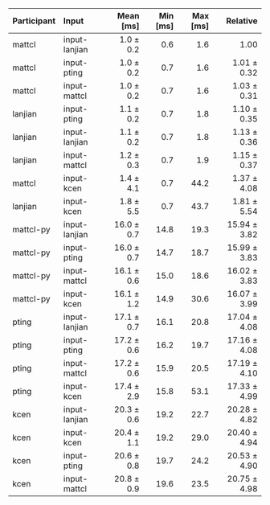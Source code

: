| Participant | Input | Mean [ms] | Min [ms] | Max [ms] | Relative |
|:---|:---|---:|---:|---:|---:|
| mattcl | input-lanjian | 1.0 ± 0.2 | 0.6 | 1.6 | 1.00 |
| mattcl | input-pting | 1.0 ± 0.2 | 0.7 | 1.6 | 1.01 ± 0.32 |
| mattcl | input-mattcl | 1.0 ± 0.2 | 0.7 | 1.6 | 1.03 ± 0.31 |
| lanjian | input-pting | 1.1 ± 0.2 | 0.7 | 1.8 | 1.10 ± 0.35 |
| lanjian | input-lanjian | 1.1 ± 0.2 | 0.7 | 1.8 | 1.13 ± 0.36 |
| lanjian | input-mattcl | 1.2 ± 0.3 | 0.7 | 1.9 | 1.15 ± 0.37 |
| mattcl | input-kcen | 1.4 ± 4.1 | 0.7 | 44.2 | 1.37 ± 4.08 |
| lanjian | input-kcen | 1.8 ± 5.5 | 0.7 | 43.7 | 1.81 ± 5.54 |
| mattcl-py | input-lanjian | 16.0 ± 0.7 | 14.8 | 19.3 | 15.94 ± 3.82 |
| mattcl-py | input-pting | 16.0 ± 0.7 | 14.7 | 18.7 | 15.99 ± 3.83 |
| mattcl-py | input-mattcl | 16.1 ± 0.6 | 15.0 | 18.6 | 16.02 ± 3.83 |
| mattcl-py | input-kcen | 16.1 ± 1.2 | 14.9 | 30.6 | 16.07 ± 3.99 |
| pting | input-lanjian | 17.1 ± 0.7 | 16.1 | 20.8 | 17.04 ± 4.08 |
| pting | input-pting | 17.2 ± 0.6 | 16.2 | 19.7 | 17.16 ± 4.08 |
| pting | input-mattcl | 17.2 ± 0.6 | 15.9 | 20.5 | 17.19 ± 4.10 |
| pting | input-kcen | 17.4 ± 2.9 | 15.8 | 53.1 | 17.33 ± 4.99 |
| kcen | input-lanjian | 20.3 ± 0.6 | 19.2 | 22.7 | 20.28 ± 4.82 |
| kcen | input-kcen | 20.4 ± 1.1 | 19.2 | 29.0 | 20.40 ± 4.94 |
| kcen | input-pting | 20.6 ± 0.8 | 19.7 | 24.2 | 20.53 ± 4.90 |
| kcen | input-mattcl | 20.8 ± 0.9 | 19.6 | 23.5 | 20.75 ± 4.98 |
